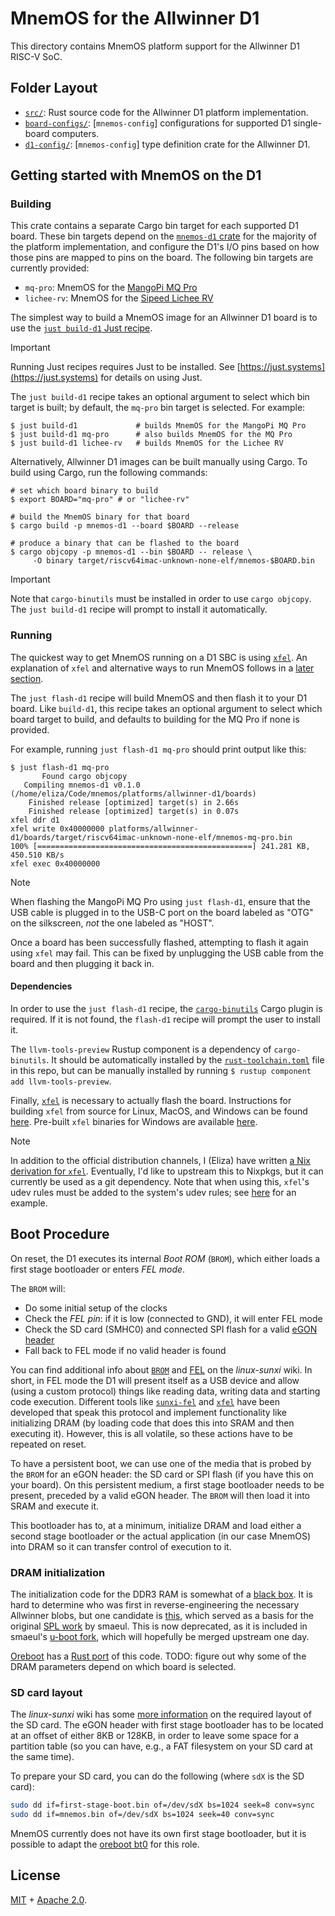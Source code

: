 # MnemOS for the Allwinner D1

This directory contains MnemOS platform support for the Allwinner D1 RISC-V SoC.

## Folder Layout

* [`src/`]: Rust source code for the Allwinner D1 platform implementation.
* [`board-configs/`]: [`mnemos-config`] configurations for supported D1
      single-board computers.
* [`d1-config/`]: [`mnemos-config`] type definition crate for the Allwinner D1.

[`src/`]: ./boards/
[`board-configs/`]: ./board-configs/
[`d1-config/`]: ./d1-config/

## Getting started with MnemOS on the D1

### Building

This crate contains a separate Cargo bin target for each supported D1 board.
These bin targets depend on the [`mnemos-d1` crate] for the majority of the
platform implementation, and configure the D1's I/O pins based on how those pins
are mapped to pins on the board. The following bin targets are currently
provided:

* `mq-pro`: MnemOS for the [MangoPi MQ Pro]
* `lichee-rv`: MnemOS for the [Sipeed Lichee RV]

The simplest way to build a MnemOS image for an Allwinner D1 board is to use the
[`just build-d1` Just recipe][just].

> [!IMPORTANT]
>
> Running Just recipes requires Just to be installed. See
> [https://just.systems](https://just.systems) for details on using Just.

The `just build-d1` recipe takes an optional argument to select which bin target
is built; by default, the `mq-pro` bin target is selected. For example:

```console
$ just build-d1             # builds MnemOS for the MangoPi MQ Pro
$ just build-d1 mq-pro      # also builds MnemOS for the MQ Pro
$ just build-d1 lichee-rv   # builds MnemOS for the Lichee RV
```

Alternatively, Allwinner D1 images can be built manually using Cargo. To build
using Cargo, run the following commands:

```console
# set which board binary to build
$ export BOARD="mq-pro" # or "lichee-rv"

# build the MnemOS binary for that board
$ cargo build -p mnemos-d1 --board $BOARD --release

# produce a binary that can be flashed to the board
$ cargo objcopy -p mnemos-d1 --bin $BOARD -- release \
     -O binary target/riscv64imac-unknown-none-elf/mnemos-$BOARD.bin
```

> [!IMPORTANT]
>
> Note that `cargo-binutils` must be installed in order to use `cargo objcopy`.
> The `just build-d1` recipe will prompt to install it automatically.
### Running

The quickest way to get MnemOS running on a D1 SBC is using [`xfel`].
An explanation of `xfel` and alternative ways to run MnemOS follows
in a [later section](#boot-procedure).

The `just flash-d1` recipe will build MnemOS and then flash it to your D1 board.
Like `build-d1`, this recipe takes an optional argument to
select which board target to build, and defaults to building for the MQ Pro if
none is provided.

For example, running `just flash-d1 mq-pro` should print output like this:

```console
$ just flash-d1 mq-pro
       Found cargo objcopy
   Compiling mnemos-d1 v0.1.0 (/home/eliza/Code/mnemos/platforms/allwinner-d1/boards)
    Finished release [optimized] target(s) in 2.66s
    Finished release [optimized] target(s) in 0.07s
xfel ddr d1
xfel write 0x40000000 platforms/allwinner-d1/boards/target/riscv64imac-unknown-none-elf/mnemos-mq-pro.bin
100% [================================================] 241.281 KB, 450.510 KB/s
xfel exec 0x40000000
```

> [!NOTE]
>
> When flashing the MangoPi MQ Pro using `just flash-d1`, ensure that the USB
> cable is plugged in to the USB-C port on the board labeled as "OTG" on the
> silkscreen, *not* the one labeled as "HOST".

Once a board has been successfully flashed, attempting to flash it again using
`xfel` may fail. This can be fixed by unplugging the USB cable from the board
and then plugging it back in.

#### Dependencies

In order to use the `just flash-d1` recipe, the [`cargo-binutils`] Cargo plugin
is required. If it is not found, the `flash-d1` recipe will prompt the user to
install it.

The `llvm-tools-preview` Rustup component is a dependency of `cargo-binutils`.
It should be automatically installed by the [`rust-toolchain.toml`] file in this
repo, but can be manually installed by running
`$ rustup component add llvm-tools-preview`.

Finally, [`xfel`] is necessary to actually flash the board. Instructions for
building `xfel` from source for Linux, MacOS, and Windows can be found
[here][xfel-build]. Pre-built `xfel` binaries for Windows are available
[here][xfel-win].

> [!NOTE]
>
> In addition to the official distribution channels, I (Eliza) have written [a
> Nix derivation for `xfel`][xfel-nix]. Eventually, I'd like to upstream this to
> Nixpkgs, but it can currently be used as a git dependency. Note that when
> using this, `xfel`'s udev rules must be added to the system's udev rules; see
> [here][xfel-nix-udev] for an example.

[just]: ./../../../justfile
[`mnemos-d1` crate]: ./src/
[MangoPi MQ Pro]: https://github.com/mangopi-sbc/MQ-Pro
[Sipeed Lichee RV]: https://wiki.sipeed.com/hardware/en/lichee/RV/RV.html
[`xfel`]: https://xboot.org/xfel/#/
[`cargo-binutils`]: https://crates.io/crates/cargo-binutils
[`rust-toolchain.toml`]: ./../../../rust-toolchain.toml
[xfel-build]: https://xboot.org/xfel/#/?id=build-from-source
[xfel-win]: https://xboot.org/xfel/#/?id=windows-platform
[xfel-nix]: https://github.com/hawkw/dotfiles/blob/736d80487687b0610a1b17f5bbec6b22a501207c/nixos/pkgs/xfel.nix
[xfel-nix-udev]: https://github.com/hawkw/dotfiles/blob/736d80487687b0610a1b17f5bbec6b22a501207c/nixos/machines/noctis.nix#L102-L104

## Boot Procedure
On reset, the D1 executes its internal *Boot ROM* (`BROM`), which either loads
a first stage bootloader or enters *FEL mode*.

The `BROM` will:
* Do some initial setup of the clocks
* Check the *FEL pin*: if it is low (connected to GND), it will enter FEL mode
* Check the SD card (SMHC0) and connected SPI flash for a valid [eGON header]
* Fall back to FEL mode if no valid header is found

You can find additional info about [`BROM`] and [FEL] on the *linux-sunxi* wiki.
In short, in FEL mode the D1 will present itself as a USB device and allow
(using a custom protocol) things like reading data, writing data and starting
code execution.
Different tools like [`sunxi-fel`] and [`xfel`] have been developed that speak
this protocol and implement functionality like initializing DRAM
(by loading code that does this into SRAM and then executing it).
However, this is all volatile, so these actions have to be repeated on reset.

To have a persistent boot, we can use one of the media that is probed
by the `BROM` for an eGON header: the SD card or SPI flash
(if you have this on your board).
On this persistent medium, a first stage bootloader needs to be present,
preceded by a valid eGON header.
The `BROM` will then load it into SRAM and execute it.

This bootloader has to, at a minimum, initialize DRAM and load either
a second stage bootloader or the actual application (in our case MnemOS)
into DRAM so it can transfer control of execution to it.

### DRAM initialization
The initialization code for the DDR3 RAM is somewhat of a
[black box][sunxi wiki DRAM]. It is hard to determine who was first in
reverse-engineering the necessary Allwinner blobs, but one candidate
is [this][pnru boot0], which served as a basis for the original
[SPL work][sun20i_d1_spl] by smaeul. This is now deprecated, as it is included
in smaeul's [u-boot fork][u-boot mctl], which will hopefully be merged upstream
one day.

[Oreboot] has a [Rust port][oreboot mctl] of this code.
TODO: figure out why some of the DRAM parameters depend on
which board is selected.

### SD card layout
The *linux-sunxi* wiki has some [more information][sdcard-layout] on
the required layout of the SD card.
The eGON header with first stage bootloader has to be located at an offset
of either 8KB or 128KB, in order to leave some space for a partition table
(so you can have, e.g., a FAT filesystem on your SD card at the same time).

To prepare your SD card, you can do the following (where `sdX` is the SD card):
```sh
sudo dd if=first-stage-boot.bin of=/dev/sdX bs=1024 seek=8 conv=sync
sudo dd if=mnemos.bin of=/dev/sdX bs=1024 seek=40 conv=sync
```

MnemOS currently does not have its own first stage bootloader,
but it is possible to adapt the [oreboot bt0] for this role.

[`BROM`]: https://linux-sunxi.org/BROM
[FEL]: https://linux-sunxi.org/FEL
[eGON header]: https://linux-sunxi.org/EGON
[`sunxi-fel`]: https://github.com/linux-sunxi/sunxi-tools/
[Oreboot]: https://github.com/oreboot/oreboot
[oreboot mctl]: https://github.com/oreboot/oreboot/blob/main/src/mainboard/sunxi/nezha/bt0/src/mctl.rs
[oreboot bt0]: https://github.com/oreboot/oreboot/tree/main/src/mainboard/sunxi/nezha/bt0
[u-boot mctl]: https://github.com/smaeul/u-boot/blob/d1-wip/drivers/ram/sunxi/mctl_hal-sun20iw1p1.c
[sun20i_d1_spl]: https://github.com/smaeul/sun20i_d1_spl/blob/mainline/drivers/dram/sun20iw1p1/lib-dram/mctl_hal.c
[pnru boot0]: https://gitlab.com/pnru/boot0
[sunxi wiki DRAM]: https://linux-sunxi.org/Allwinner_Nezha#DRAM_Driver
[sdcard-layout]: https://linux-sunxi.org/Bootable_SD_card#SD_Card_Layout

## License

[MIT] + [Apache 2.0].

[MIT]: https://github.com/tosc-rs/mnemos/blob/main/LICENSE-MIT
[Apache 2.0]: https://github.com/tosc-rs/mnemos/blob/main/LICENSE-APACHE